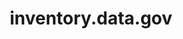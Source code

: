 ---
# This topic lives at
# https://digital.gov/topics/inventory-data-gov

# Topic Title
title: "inventory.data.gov"

# description — keep it short and clear
# summary: ""

# Weight
weight: 1

# For more information on managing topics,
# see https://github.com/GSA/digitalgov.gov/wiki/topics
---